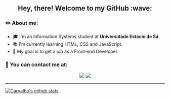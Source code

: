 <h2 align=center>Hey, there! Welcome to my GitHub :wave:</h2>

### :pencil2: About me:
- :mortar_board: I'm an Information Systems student at **Universidade Estácio de Sá**.
- :books: I'm currently learning HTML, CSS and JavaScript.
- :pushpin: My goal is to get a job as a Front-end Developer.

### :speech_balloon: You can contact me at:

<p align=center>
  <a href="https://www.linkedin.com/in/carvalhox"><img src="https://img.shields.io/badge/LinkedIn-0077B5?style=flat-square&logo=linkedin&logoColor=white&link="></a>
  <a href="https://discordapp.com/users/429853298644746253"><img src="https://img.shields.io/badge/Discord-7289DA?style=flat-square&logo=discord&logoColor=white"></a>
</p>
<hr>

[![Carvalho's github stats](https://github-readme-stats.vercel.app/api?username=laporeon&show_icons=true&line_height=27&count_private=true&theme=react)](https://github.com/laporeon/github-readme-stats)
